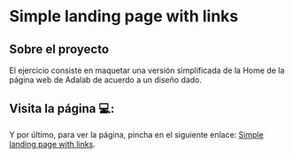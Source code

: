 # Simple landing page with links

## Sobre el proyecto

El ejercicio consiste en maquetar una versión simplificada de la Home de la página web de Adalab de acuerdo a un diseño dado.

## Visita la página 💻:

Y por último, para ver la página, pincha en el siguiente enlace: [Simple landing page with links](https://camilla-bachna.github.io/simple-landing-page-with-links/ 'Simple landing page with links').
